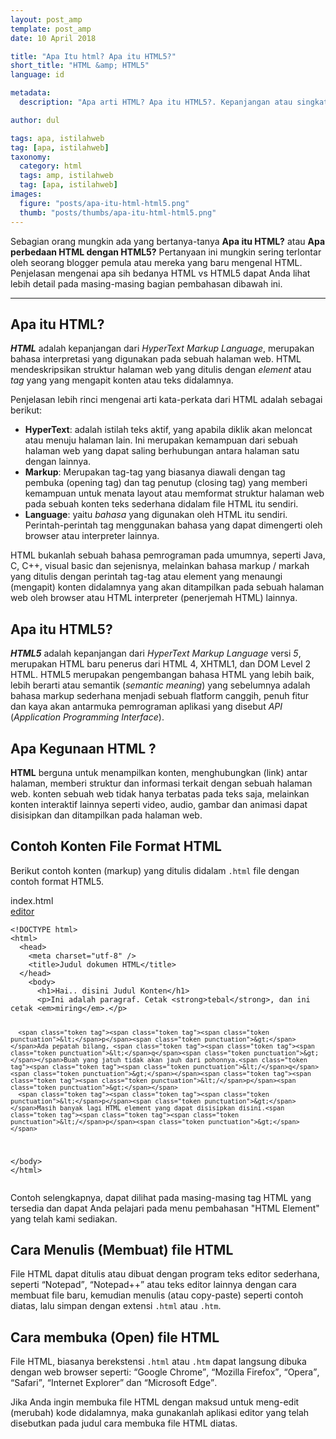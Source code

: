 ```yaml
---
layout: post_amp
template: post_amp
date: 10 April 2018

title: "Apa Itu html? Apa itu HTML5?"
short_title: "HTML &amp; HTML5"
language: id

metadata:
  description: "Apa arti HTML? Apa itu HTML5?. Kepanjangan atau singkatan dari HTML itu apa sih? dan apa kegunaannya? Anda akan mengetahui pengertian dari HTML dan fungsinya untuk apa."

author: dul

tags: apa, istilahweb
tag: [apa, istilahweb]
taxonomy:
  category: html
  tags: amp, istilahweb
  tag: [apa, istilahweb]
images:
  figure: "posts/apa-itu-html-html5.png"
  thumb: "posts/thumbs/apa-itu-html-html5.png"
---
```

<p class="lead">Sebagian orang mungkin ada yang bertanya-tanya <strong>Apa itu HTML?</strong> atau <strong>Apa perbedaan HTML dengan HTML5?</strong> Pertanyaan ini mungkin sering terlontar oleh seorang blogger pemula atau mereka yang baru mengenal HTML. Penjelasan mengenai apa sih bedanya HTML vs HTML5 dapat Anda lihat lebih detail pada masing-masing bagian pembahasan dibawah ini.</p>

<hr>
<article>
<h2 class="title-sub bd-primary bd-left bd-left-only">Apa itu HTML?</h2>
  <div class="dul-callout dul-callout-success">
<p>
<dfn><strong>HTML</strong></dfn> adalah kepanjangan dari <em lang="en">HyperText Markup Language</em>, merupakan bahasa interpretasi yang digunakan pada sebuah halaman web. HTML mendeskripsikan struktur halaman web yang ditulis dengan <em>element</em> atau <em>tag</em> yang yang mengapit konten atau teks didalamnya.
</p>
<p>Penjelasan lebih rinci mengenai arti kata-perkata dari HTML adalah sebagai berikut:</p>
<ul>
  <li><strong>HyperText</strong>: adalah istilah teks aktif, yang apabila diklik akan meloncat atau menuju halaman lain. Ini merupakan kemampuan dari sebuah halaman web yang dapat saling berhubungan antara halaman satu dengan lainnya.</li>
  <li><strong>Markup</strong>: Merupakan tag-tag yang biasanya diawali dengan tag pembuka (opening tag) dan tag penutup (closing tag) yang memberi kemampuan untuk menata layout atau memformat struktur halaman web pada sebuah konten teks sederhana didalam file HTML itu sendiri.</li>
  <li><strong>Language</strong>: yaitu <em>bahasa</em> yang digunakan oleh HTML itu sendiri. Perintah-perintah tag menggunakan bahasa yang dapat dimengerti oleh browser atau interpreter lainnya.</li>
</ul>
<p>HTML bukanlah sebuah bahasa pemrograman pada umumnya, seperti Java, C, C++, visual basic dan sejenisnya, melainkan bahasa markup / markah yang ditulis dengan perintah tag-tag atau element yang menaungi (mengapit) konten didalamnya yang akan ditampilkan pada sebuah halaman web oleh browser atau HTML interpreter (penerjemah HTML) lainnya.</p>
  </div>
</article>
<article>
<h2 class="title-sub bd-primary bd-left bd-left-only">Apa itu HTML5?</h2>
  <div class="dul-callout dul-callout-danger">
    <p>
     <dfn><strong>HTML5</strong></dfn> adalah kepanjangan dari <em lang="en">HyperText Markup Language</em> versi <em>5</em>, merupakan HTML baru penerus dari HTML 4, XHTML1, dan DOM Level 2 HTML. HTML5 merupakan pengembangan bahasa HTML yang lebih baik, lebih berarti atau semantik (<em lang="en">semantic meaning</em>) yang sebelumnya adalah bahasa markup sederhana menjadi sebuah flatform canggih, penuh fitur dan kaya akan antarmuka pemrograman aplikasi yang disebut <em>API</em> (<em lang="en">Application Programming Interface</em>).
    </p>
  </div>
</article>
<section>
<h2 class="title-sub bd-primary bd-left bd-left-only">Apa Kegunaan HTML ?</h2>
  <div class="">
    <p>
     <strong>HTML</strong> berguna untuk menampilkan konten, menghubungkan (link) antar halaman, memberi struktur dan informasi terkait dengan sebuah halaman web. konten sebuah web tidak hanya terbatas pada teks saja, melainkan konten interaktif lainnya seperti video, audio, gambar dan animasi dapat disisipkan dan ditampilkan pada halaman web.
    </p>
  </div>
</section>

<section>
<h2 class="title-sub bd-primary bd-left bd-left-only">Contoh Konten File Format HTML</h2>
<div class="dul-block">
  <p>Berikut contoh konten (markup) yang ditulis didalam <code>.html</code> file dengan contoh format HTML5.</p>
  <!-- custom-title -->
<div class="icard">
  <div class="icard-heading clearfix co-wh bg-pi2">
    <div class="icard-bar">
      <div class="icard-bar-left pull-left">
        <i class="fa fa-html" aria-hidden="true"></i>
        <span>index.html</span>
      </div>
      <div class="icard-bar-right pull-right">
        <a href="/example/apa/arti/html-html5.html" target="_blank"><span>editor</span><i class="fa fa-external-link"></i></a>
      </div>
    </div>
  </div>
  <div class="icard-body icode itheme">
<pre class="prettyprint highlight max-height language-markup"><code data-language="html" class="html  language-markup"><span class="token doctype">&lt;!DOCTYPE html&gt;</span>
<span class="token tag"><span class="token tag"><span class="token punctuation">&lt;</span>html</span><span class="token punctuation">&gt;</span></span>
  <span class="token tag"><span class="token tag"><span class="token punctuation">&lt;</span>head</span><span class="token punctuation">&gt;</span></span>
    <span class="token tag"><span class="token tag"><span class="token punctuation">&lt;</span>meta</span> <span class="token attr-name">charset</span><span class="token attr-value"><span class="token punctuation">=</span><span class="token punctuation">"</span>utf-8<span class="token punctuation">"</span></span> <span class="token punctuation">/&gt;</span></span>
    <span class="token tag"><span class="token tag"><span class="token punctuation">&lt;</span>title</span><span class="token punctuation">&gt;</span></span>Judul dokumen HTML<span class="token tag"><span class="token tag"><span class="token punctuation">&lt;/</span>title</span><span class="token punctuation">&gt;</span></span>
  <span class="token tag"><span class="token tag"><span class="token punctuation">&lt;/</span>head</span><span class="token punctuation">&gt;</span></span>
    <span class="token tag"><span class="token tag"><span class="token punctuation">&lt;</span>body</span><span class="token punctuation">&gt;</span></span>
      <span class="token tag"><span class="token tag"><span class="token punctuation">&lt;</span>h1</span><span class="token punctuation">&gt;</span></span>Hai.. disini Judul Konten<span class="token tag"><span class="token tag"><span class="token punctuation">&lt;/</span>h1</span><span class="token punctuation">&gt;</span></span>
      <span class="token tag"><span class="token tag"><span class="token punctuation">&lt;</span>p</span><span class="token punctuation">&gt;</span></span>Ini adalah paragraf. Cetak <span class="token tag"><span class="token tag"><span class="token punctuation">&lt;</span>strong</span><span class="token punctuation">&gt;</span></span>tebal<span class="token tag"><span class="token tag"><span class="token punctuation">&lt;/</span>strong</span><span class="token punctuation">&gt;</span></span>, dan ini cetak <span class="token tag"><span class="token tag"><span class="token punctuation">&lt;</span>em</span><span class="token punctuation">&gt;</span></span>miring<span class="token tag"><span class="token tag"><span class="token punctuation">&lt;/</span>em</span><span class="token punctuation">&gt;</span></span>.<span class="token tag"><span class="token tag"><span class="token punctuation">&lt;/</span>p</span><span class="token punctuation">&gt;</span></span>

      <span class="token tag"><span class="token tag"><span class="token punctuation">&lt;</span>p</span><span class="token punctuation">&gt;</span></span>Ada pepatah bilang, <span class="token tag"><span class="token tag"><span class="token punctuation">&lt;</span>q</span><span class="token punctuation">&gt;</span></span>Buah yang jatuh tidak akan jauh dari pohonnya.<span class="token tag"><span class="token tag"><span class="token punctuation">&lt;/</span>q</span><span class="token punctuation">&gt;</span></span><span class="token tag"><span class="token tag"><span class="token punctuation">&lt;/</span>p</span><span class="token punctuation">&gt;</span></span>
      <span class="token tag"><span class="token tag"><span class="token punctuation">&lt;</span>p</span><span class="token punctuation">&gt;</span></span>Masih banyak lagi HTML element yang dapat disisipkan disini.<span class="token tag"><span class="token tag"><span class="token punctuation">&lt;/</span>p</span><span class="token punctuation">&gt;</span></span>
  <span class="token tag"><span class="token tag"><span class="token punctuation">&lt;/</span>body</span><span class="token punctuation">&gt;</span></span>
<span class="token tag"><span class="token tag"><span class="token punctuation">&lt;/</span>html</span><span class="token punctuation">&gt;</span></span></code>
</pre>
  </div>
</div>
  <p>Contoh selengkapnya, dapat dilihat pada masing-masing tag HTML yang tersedia dan dapat Anda pelajari pada menu pembahasan "HTML Element" yang telah kami sediakan.</p>
</div>
</section>

<section>
<h2 class="title-sub bd-primary bd-left bd-left-only">Cara Menulis (Membuat) file HTML</h2>
  <div class="dul-callout dul-callout-danger">
    <p>
      File HTML dapat ditulis atau dibuat dengan program teks editor sederhana, seperti <q>Notepad</q>, <q>Notepad++</q> atau teks editor lainnya dengan cara membuat file baru, kemudian menulis (atau copy-paste) seperti contoh diatas, lalu simpan dengan extensi <code>.html</code> atau <code>.htm</code>.
    </p>
  </div>
</section>

<section>
  <h2 class="title-sub bd-primary bd-left bd-left-only">Cara membuka (Open) file HTML</h2>
  <p>
    File HTML, biasanya berekstensi <code>.html</code> atau <code>.htm</code> dapat langsung dibuka dengan web browser seperti: <q>Google Chrome</q>, <q>Mozilla Firefox</q>, <q>Opera</q>, <q>Safari</q>, <q>Internet Explorer</q> dan <q>Microsoft Edge</q>.
  </p>
  <p>Jika Anda ingin membuka file HTML dengan maksud untuk meng-edit (merubah) kode didalamnya, maka gunakanlah aplikasi editor yang telah disebutkan pada judul cara membuka file HTML diatas.</p>
</section>